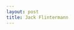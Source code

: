 ```yaml
---
layout: post
title: Jack Flintermann
---
```


<!-- <div class="projects">
<table class="table">
	<thead><tr><td><h1>Projects</h1></td></tr></thead>
<tr><td>
	<a href="WorkoutGenerator" target="_blank"><h3>Workout Generator</h3></a>
	<p>A site to generate crossfit-style workouts with scalable difficulty.<br>
	<strong>Made with: </strong>Javascript, Bootstrap</p>
	<iframe src="http://jflinter.github.com/github-buttons/github-btn.html?user=jflinter&repo=WorkoutGenerator&type=viewsource"
	  allowtransparency="true" frameborder="0" scrolling="0" width="151px" height="20px" class="wf-loading"></iframe>
	</div>
</td></tr>
<tr><td>
	<a href="#"><h3>Personal Site</h3></a>
	<p>A personal site template with responsive design. You're looking at it now!<br>
	<strong>Made with: </strong>Jekyll, Bootstrap</p>
	<iframe src="http://jflinter.github.com/github-buttons/github-btn.html?user=jflinter&repo=jflinter.github.com&type=viewsource"
	  allowtransparency="true" frameborder="0" scrolling="0" width="151px" height="20px" class="wf-loading"></iframe>
	</div>
</td></tr>

</table> -->